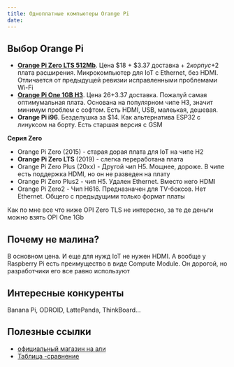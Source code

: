```yaml
---
title: Одноплатные компьютеры Orange Pi
date:
---
```


## Выбор Orange Pi
- [**Orange Pi Zero LTS 512Mb**](https://aliexpress.ru/item/4000108887089.html). 
Цена $18 + $3.37 доставка + $2 корпус +$2 плата расширения. 
Микрокомпьютер для IoT c Ethernet, без HDMI. Отличается от предыдущей ревизии исправленными проблемами Wi-Fi
- [**Orange Pi One 1GB H3**](https://aliexpress.ru/item/1005002430421097.html). 
Цена $26+$3.37 доставка. Пожалуй самая оптимумальная плата. Основана на популярном чипе H3, значит минимум проблем с софтом. Есть HDMI, USB, малеькая, дешевая. 
- **Orange Pi i96**. Безделушка за $14. Как альтернатива ESP32 с линуксом на борту. Есть старшая версия с GSM

**Серия Zero**
- Orange Pi Zero (2015) - старая дорая плата для IoT на чипе H2
- **Orange Pi Zero LTS** (2019) - слегка переработана плата
- Orange Pi Zero Plus (20xx) - Другой чип H5. Мощнее, дороже. В чипе есть поддержка HDMI, но он не разведен на плату
- Orange Pi Zero Plus2 - чип H5. Удален Ethernet. Вместо него HDMI 
- Orange Pi Zero2 - Чип H616. Предназначен для TV-боксов. Нет Ethernet. Общего с предыдущими только формат платы

Как по мне все что ниже OPI Zero TLS не интересно, за те де деньги можно взять OPI One 1Gb

## Почему не малина?
В основном цена. И еще для нужд IoT не нужен HDMI. 
А вообще у Raspberry Pi есть преимущество в виде Compute Module. Он дорогой, но разработчики его все равно используют

## Интересные конкуренты
Banana Pi, ODROID, LattePanda, ThinkBoard...

## Полезные ссылки
- [официальный магазин на али](https://aliexpress.ru/store/1553371)
- [Таблица -сравнение](https://pcminipro.ru/orangepi/tablitsa-sravneniya-modelej-orange-pi/)
